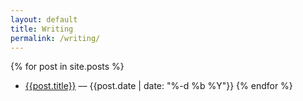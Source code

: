 ```yaml
---
layout: default
title: Writing
permalink: /writing/
---
```

{% for post in site.posts %}
- [{{post.title}}]({{site.url}}{{post.url}}) –– {{post.date | date: "%-d %b %Y"}}
{% endfor %}
